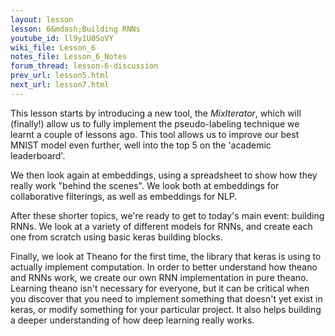 ```yaml
---
layout: lesson
lesson: 6&mdash;Building RNNs
youtube_id: ll9y1U0SoVY
wiki_file: Lesson_6
notes_file: Lesson_6_Notes
forum_thread: lesson-6-discussion
prev_url: lesson5.html
next_url: lesson7.html
---
```


This lesson starts by introducing a new tool, the *MixIterator*, which will (finally!) allow us to fully implement the pseudo-labeling technique we learnt a couple of lessons ago. This tool allows us to improve our best MNIST model even further, well into the top 5 on the 'academic leaderboard'.

We then look again at embeddings, using a spreadsheet to show how they really work "behind the scenes". We look both at embeddings for collaborative filterings, as well as embeddings for NLP.

After these shorter topics, we're ready to get to today's main event: building RNNs. We look at a variety of different models for RNNs, and create each one from scratch using basic keras building blocks.

Finally, we look at Theano for the first time, the library that keras is using to actually implement computation. In order to better understand how theano and RNNs work, we create our own RNN implementation in pure theano. Learning theano isn't necessary for everyone, but it can be critical when you discover that you need to implement something that doesn't yet exist in keras, or modify something for your particular project. It also helps building a deeper understanding of how deep learning really works.
